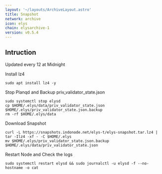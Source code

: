 ```yaml
---
layout: '~/layouts/ArchiveLayout.astro'
title: Snapshot
network: archive
icon: elys
chain: elysarchive-1
version: v0.5.4
---
```

## Intruction
Updated every 12 at Midnight

 Install lz4
```
sudo apt install lz4 -y
```

 Stop Planqd and Backup priv_validator_state.json
```
sudo systemctl stop elysd
cp $HOME/.elys/data/priv_validator_state.json $HOME/.elys/priv_validator_state.json.backup
rm -rf $HOME/.elys/data
```

 Download Snapshot
```
curl -L https://snapshots.indonode.net/elys-t/elys-snapshot.tar.lz4 | tar -Ilz4 -xf - -C $HOME/.elys
mv $HOME/.elys/priv_validator_state.json.backup $HOME/.elys/data/priv_validator_state.json
```

 Restart Node and Check the logs

```
sudo systemctl restart elysd && sudo journalctl -u elysd -f --no-hostname -o cat
```